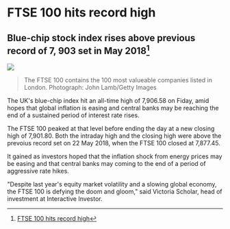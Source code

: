 # FTSE 100 hits record high

## Blue-chip stock index rises above previous record of 7, 903 set in May 2018[^1]

![](https://i.guim.co.uk/img/media/3a969e18050319eb94dd403dbec3d8ac3a7ed46e/0_89_5229_3137/master/5229.jpg?width=620&quality=85&dpr=1&s=none)

> The FTSE 100 contains the 100 most valueable companies listed in London. Photograph: John Lamb/Getty Images

The UK's blue-chip index hit an all-time high of 7,906.58 on Fiday, amid hopes that global inflation is easing and central banks may be reaching the end of a sustained period of interest rate rises.

The FTSE 100 peaked at that level before ending the day at a new closing high of 7,901.80. Both the intraday high and the closing high were above the prevoius record set on 22 May 2018, when the FTSE 100 closed at 7,877.45.

It gained as investors hoped that the inflation shock from energy prices may be easing and that central banks may coming to the end of a period of aggressive rate hikes.

"Despite last year's equity market volatility and a slowing global economy, the FTSE 100 is defying the doom and gloom," said Victoria Scholar, head of investment at Interactive Investor.

[^1]: [FTSE 100 hits record high](https://www.theguardian.com/business/2023/feb/03/ftse-100-hits-record-high)